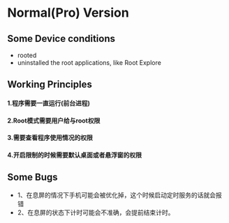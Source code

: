 # Normal(Pro) Version 

## Some Device conditions
+ rooted
+ uninstalled the root applications, like Root Explore

## Working Principles

#### 1.程序需要一直运行(前台进程)
#### 2.Root模式需要用户给与root权限
#### 3.需要查看程序使用情况的权限
#### 4.开启限制的时候需要默认桌面或者悬浮窗的权限

## Some Bugs
+ 1、在息屏的情况下手机可能会被优化掉，这个时候启动定时服务的话就会报错
+ 2、在息屏的状态下计时可能会不准确，会提前结束计时。























 